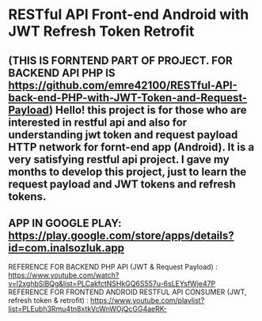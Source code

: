 # RESTful API Front-end Android with JWT Refresh Token Retrofit
(THIS IS FORNTEND PART OF PROJECT. FOR BACKEND API PHP IS https://github.com/emre42100/RESTful-API-back-end-PHP-with-JWT-Token-and-Request-Payload)
Hello! this project is for those who are interested in restful api and also for understanding jwt token and request payload HTTP network for fornt-end app (Android).
It is a very satisfying restful api project. I gave my months to develop this project, just to learn the request payload and JWT tokens and refresh tokens.
------------------------------------------------------------------------------------------------------------------------------------------------------------------------
APP IN GOOGLE PLAY: https://play.google.com/store/apps/details?id=com.inalsozluk.app
--------------------------
REFERENCE FOR BACKEND PHP API (JWT & Request Payload) : https://www.youtube.com/watch?v=l2xghbSlBQg&list=PLCakfctNSHkGQ6S557u-6sLEYsfWje47P<br>
REFERENCE FOR FRONTEND ANDROID RESTFUL API CONSUMER (JWT, refresh token & retrofit) : https://www.youtube.com/playlist?list=PLEubh3Rmu4tn8xtkVcWnWOjQcGG4aeRK-
